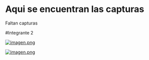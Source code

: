 # Aqui se encuentran las capturas
Faltan capturas

#Integrante 2

[![imagen.png](https://i.postimg.cc/MHnWJF5d/imagen.png)](https://postimg.cc/2Lfp4TPZ)

[![imagen.png](https://i.postimg.cc/Fzp0w1Pj/imagen.png)](https://postimg.cc/vx11V8wB)

